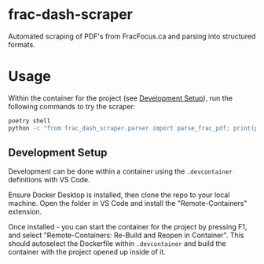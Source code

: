 # frac-dash-scraper

Automated scraping of PDF's from FracFocus.ca and parsing into structured formats.

# Usage

Within the container for the project (see [Development Setup](#development-setup)), run the following commands to try the scraper:

```bash
poetry shell
python -c "from frac_dash_scraper.parser import parse_frac_pdf; print(parse_frac_pdf('data/sample_report.pdf'))"
```
## Development Setup

Development can be done within a container using the `.devcontainer` definitions with VS Code.

Ensure Docker Desktop is installed, then clone the repo to your local machine. Open the folder in VS Code and install the "Remote-Containers" extension.

Once installed - you can start the container for the project by pressing F1, and select "Remote-Containers: Re-Build and Reopen in Container". This should autoselect the Dockerfile within `.devcontainer` and build the container with the project opened up inside of it.
